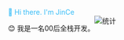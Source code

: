 <div style="display:flex;justify-content: center;align-items: center">
    <div>
        <p style="color:#36BCF7">👏 Hi there. I'm JinCe</p>
        <p>😊 我是一名00后全栈开发。</p>
    </div>
    <div>
        <img alt="统计" src="https://github-readme-stats.vercel.app/api?username=jince-boy&show_icons=true&theme=radical">
    </div>
</div>